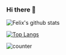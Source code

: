 ### Hi there 👋

<!--
**felixalguzman/felixalguzman** is a ✨ _special_ ✨ repository because its `README.md` (this file) appears on your GitHub profile.

Here are some ideas to get you started:

- 🔭 I’m currently working on ...
- 🌱 I’m currently learning ...
- 👯 I’m looking to collaborate on ...
- 🤔 I’m looking for help with ...
- 💬 Ask me about ...
- 📫 How to reach me: ...
- 😄 Pronouns: ...
- ⚡ Fun fact: ...
-->
![Felix's github stats](https://github-readme-stats.vercel.app/api?username=felixalguzman&count_private=true&show_icons=true)

[![Top Langs](https://github-readme-stats.vercel.app/api/top-langs/?username=felixalguzman&langs_count=9)](https://github.com/felixalguzman/github-readme-stats)

![counter](https://enz8q3xl4io1lir.m.pipedream.net)
